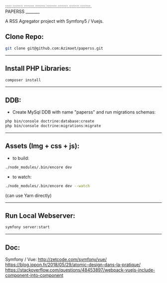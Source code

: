 :::::.\::::::::.\::::::::.\::::::::.\::::::::.\::::::::.\::::::::.\::::::::.\
                                    PAPERSS
                                    _______

A RSS Agregator project with Symfony5 / Vuejs.


## Clone Repo:
```bash
git clone git@github.com:Azimaet/paperss.git
```
_____


## Install PHP Libraries:
```bash
composer install
```
_____


## DDB:
- Create MySql DDB with name "paperss" and run migrations schemas:

```bash
php bin/console doctrine:database:create
php bin/console doctrine:migrations:migrate
```
_____


## Assets (Img + css + js):
- to build: 
```bash
./node_modules/.bin/encore dev
```
- to watch: 
```bash
./node_modules/.bin/encore dev --watch
```
(can use Yarn directly)
_____


## Run Local Webserver:
```bash
symfony server:start
```
_____

## Doc:

Symfony / Vue: http://zetcode.com/symfony/vue/
https://blog.ippon.fr/2018/05/29/atomic-design-dans-la-pratique/
https://stackoverflow.com/questions/48453897/webpack-vuejs-include-component-into-component
